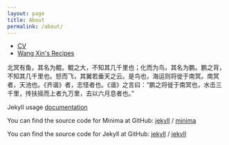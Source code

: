 ```yaml
---
layout: page
title: About
permalink: /about/
---
```


* [CV](/assets/cv/cv.pdf)
* [Wang Xin's Recipes](/recipes/)

北冥有鱼，其名为鲲。鲲之大，不知其几千里也；化而为鸟，其名为鹏。鹏之背，不知其几千里也。怒而飞，其翼若垂天之云。是鸟也，海运则将徙于南冥。南冥者，天池也。《齐谐》者，志怪者也。《谐》之言曰：“鹏之将徙于南冥也，水击三千里，抟扶摇而上者九万里，去以六月息者也。”

Jekyll usage [documentation](https://jekyllrb.com/)

You can find the source code for Minima at GitHub:
[jekyll][jekyll-organization] /
[minima](https://github.com/jekyll/minima)

You can find the source code for Jekyll at GitHub:
[jekyll][jekyll-organization] /
[jekyll](https://github.com/jekyll/jekyll)


[jekyll-organization]: https://github.com/jekyll
